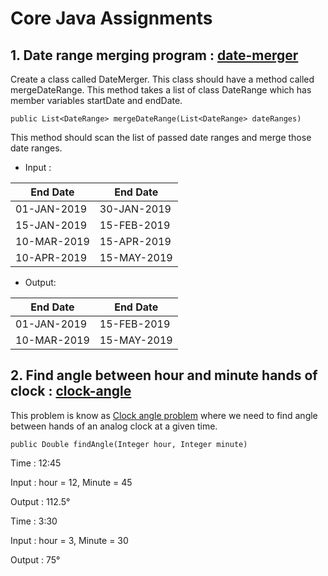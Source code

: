 # Core Java Assignments
## 1. Date range merging program : [**date-merger**](https://github.com/SanketKD/core-java-assignments/tree/master/date-merger)
Create a class called DateMerger. This class should have a method called mergeDateRange. This method takes a list of class DateRange which has member variables startDate and endDate.

    public List<DateRange> mergeDateRange(List<DateRange> dateRanges)

This method should scan the list of passed date ranges and merge those date ranges.

 - Input :

|End Date|End Date|
|--|--|
|01-JAN-2019|30-JAN-2019|
|15-JAN-2019|15-FEB-2019|
|10-MAR-2019|15-APR-2019|
|10-APR-2019|15-MAY-2019|

 - Output:

|End Date|End Date|
|--|--|
|01-JAN-2019|15-FEB-2019|
|10-MAR-2019|15-MAY-2019|

## 2. Find angle between hour and minute hands of clock : [**clock-angle**](https://github.com/SanketKD/core-java-assignments/tree/master/clock-angle)
This problem is know as [Clock angle problem](http://en.wikipedia.org/wiki/Clock_angle_problem) where we need to find angle between hands of an analog clock at a given time.

    public Double findAngle(Integer hour, Integer minute)

Time : 12:45

Input : hour = 12, Minute = 45

Output : 112.5°

Time : 3:30

Input : hour = 3, Minute = 30

Output : 75°
